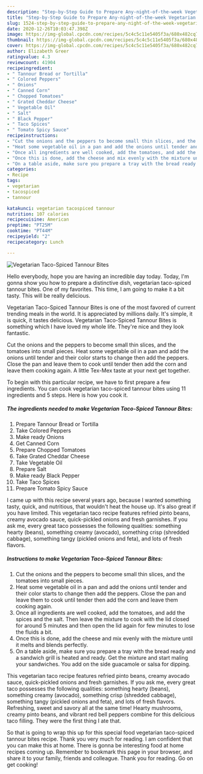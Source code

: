 ```yaml
---
description: "Step-by-Step Guide to Prepare Any-night-of-the-week Vegetarian Taco-Spiced Tannour Bites"
title: "Step-by-Step Guide to Prepare Any-night-of-the-week Vegetarian Taco-Spiced Tannour Bites"
slug: 1524-step-by-step-guide-to-prepare-any-night-of-the-week-vegetarian-taco-spiced-tannour-bites
date: 2020-12-26T10:03:47.398Z
image: https://img-global.cpcdn.com/recipes/5c4c5c11e5405f3a/680x482cq70/vegetarian-taco-spiced-tannour-bites-recipe-main-photo.jpg
thumbnail: https://img-global.cpcdn.com/recipes/5c4c5c11e5405f3a/680x482cq70/vegetarian-taco-spiced-tannour-bites-recipe-main-photo.jpg
cover: https://img-global.cpcdn.com/recipes/5c4c5c11e5405f3a/680x482cq70/vegetarian-taco-spiced-tannour-bites-recipe-main-photo.jpg
author: Elizabeth Greer
ratingvalue: 4.3
reviewcount: 41904
recipeingredient:
- " Tannour Bread or Tortilla"
- " Colored Peppers"
- " Onions"
- " Canned Corn"
- " Chopped Tomatoes"
- " Grated Cheddar Cheese"
- " Vegetable Oil"
- " Salt"
- " Black Pepper"
- " Taco Spices"
- " Tomato Spicy Sauce"
recipeinstructions:
- "Cut the onions and the peppers to become small thin slices, and the tomatoes into small pieces."
- "Heat some vegetable oil in a pan and add the onions until tender and their color starts to change then add the peppers. Close the pan and leave them to cook until tender then add the corn and leave them cooking again."
- "Once all ingredients are well cooked, add the tomatoes, and add the spices and the salt. Then leave the mixture to cook with the lid closed for around 5 minutes and then open the lid again for few minutes to lose the fluids a bit."
- "Once this is done, add the cheese and mix evenly with the mixture until it melts and blends perfectly."
- "On a table aside, make sure you prepare a tray with the bread ready and a sandwich grill is heated and ready. Get the mixture and start maling your sandwiches. You add on the side guacamole or salsa for dipping."
categories:
- Recipe
tags:
- vegetarian
- tacospiced
- tannour

katakunci: vegetarian tacospiced tannour 
nutrition: 107 calories
recipecuisine: American
preptime: "PT25M"
cooktime: "PT44M"
recipeyield: "2"
recipecategory: Lunch

---
```



![Vegetarian Taco-Spiced Tannour Bites](https://img-global.cpcdn.com/recipes/5c4c5c11e5405f3a/680x482cq70/vegetarian-taco-spiced-tannour-bites-recipe-main-photo.jpg)

Hello everybody, hope you are having an incredible day today. Today, I'm gonna show you how to prepare a distinctive dish, vegetarian taco-spiced tannour bites. One of my favorites. This time, I am going to make it a bit tasty. This will be really delicious.

Vegetarian Taco-Spiced Tannour Bites is one of the most favored of current trending meals in the world. It is appreciated by millions daily. It's simple, it is quick, it tastes delicious. Vegetarian Taco-Spiced Tannour Bites is something which I have loved my whole life. They're nice and they look fantastic.

Cut the onions and the peppers to become small thin slices, and the tomatoes into small pieces. Heat some vegetable oil in a pan and add the onions until tender and their color starts to change then add the peppers. Close the pan and leave them to cook until tender then add the corn and leave them cooking again. A little Tex-Mex taste at your next get together.


To begin with this particular recipe, we have to first prepare a few ingredients. You can cook vegetarian taco-spiced tannour bites using 11 ingredients and 5 steps. Here is how you cook it.

<!--inarticleads1-->

##### The ingredients needed to make Vegetarian Taco-Spiced Tannour Bites:

1. Prepare  Tannour Bread or Tortilla
1. Take  Colored Peppers
1. Make ready  Onions
1. Get  Canned Corn
1. Prepare  Chopped Tomatoes
1. Take  Grated Cheddar Cheese
1. Take  Vegetable Oil
1. Prepare  Salt
1. Make ready  Black Pepper
1. Take  Taco Spices
1. Prepare  Tomato Spicy Sauce


I came up with this recipe several years ago, because I wanted something tasty, quick, and nutritious, that wouldn&#39;t heat the house up. It&#39;s also great if you have limited. This vegetarian taco recipe features refried pinto beans, creamy avocado sauce, quick-pickled onions and fresh garnishes. If you ask me, every great taco possesses the following qualities: something hearty (beans), something creamy (avocado), something crisp (shredded cabbage), something tangy (pickled onions and feta), and lots of fresh flavors. 

<!--inarticleads2-->

##### Instructions to make Vegetarian Taco-Spiced Tannour Bites:

1. Cut the onions and the peppers to become small thin slices, and the tomatoes into small pieces.
1. Heat some vegetable oil in a pan and add the onions until tender and their color starts to change then add the peppers. Close the pan and leave them to cook until tender then add the corn and leave them cooking again.
1. Once all ingredients are well cooked, add the tomatoes, and add the spices and the salt. Then leave the mixture to cook with the lid closed for around 5 minutes and then open the lid again for few minutes to lose the fluids a bit.
1. Once this is done, add the cheese and mix evenly with the mixture until it melts and blends perfectly.
1. On a table aside, make sure you prepare a tray with the bread ready and a sandwich grill is heated and ready. Get the mixture and start maling your sandwiches. You add on the side guacamole or salsa for dipping.


This vegetarian taco recipe features refried pinto beans, creamy avocado sauce, quick-pickled onions and fresh garnishes. If you ask me, every great taco possesses the following qualities: something hearty (beans), something creamy (avocado), something crisp (shredded cabbage), something tangy (pickled onions and feta), and lots of fresh flavors. Refreshing, sweet and savory all at the same time! Hearty mushrooms, creamy pinto beans, and vibrant red bell peppers combine for this delicious taco filling. They were the first thing I ate that. 

So that is going to wrap this up for this special food vegetarian taco-spiced tannour bites recipe. Thank you very much for reading. I am confident that you can make this at home. There is gonna be interesting food at home recipes coming up. Remember to bookmark this page in your browser, and share it to your family, friends and colleague. Thank you for reading. Go on get cooking!
